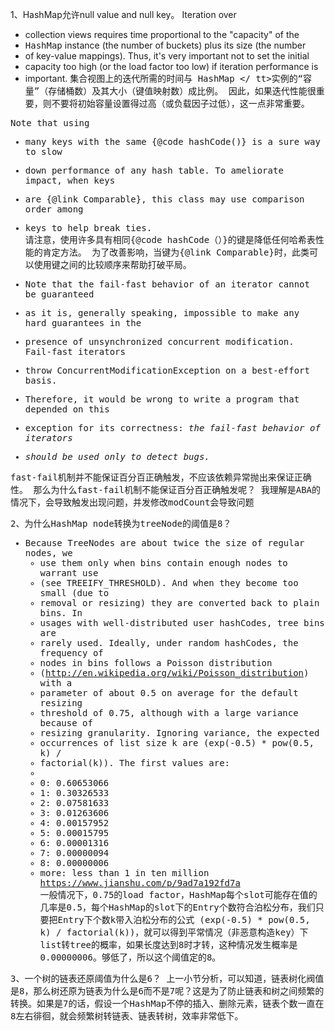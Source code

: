 1、HashMap允许null value and null key。 
Iteration over
 * collection views requires time proportional to the "capacity" of the
 * <tt>HashMap</tt> instance (the number of buckets) plus its size (the number
 * of key-value mappings).  Thus, it's very important not to set the initial
 * capacity too high (or the load factor too low) if iteration performance is
 * important. 
集合视图上的迭代所需的时间与<tt> HashMap </ tt>实例的“容量”（存储桶数）及其大小（键值映射数）成比例。
因此，如果迭代性能很重要，则不要将初始容量设置得过高（或负载因子过低），这一点非常重要。

 Note that using
 * many keys with the same {@code hashCode()} is a sure way to slow
 * down performance of any hash table. To ameliorate impact, when keys
 * are {@link Comparable}, this class may use comparison order among
 * keys to help break ties.  
 请注意，使用许多具有相同{@code hashCode（）}的键是降低任何哈希表性能的肯定方法。 为了改善影响，当键为{@link Comparable}时，此类可以使用键之间的比较顺序来帮助打破平局。
 
  * <p>Note that the fail-fast behavior of an iterator cannot be guaranteed
  * as it is, generally speaking, impossible to make any hard guarantees in the
  * presence of unsynchronized concurrent modification.  Fail-fast iterators
  * throw <tt>ConcurrentModificationException</tt> on a best-effort basis.
  * Therefore, it would be wrong to write a program that depended on this
  * exception for its correctness: <i>the fail-fast behavior of iterators
  * should be used only to detect bugs.</i>
  
  fast-fail机制并不能保证百分百正确触发，不应该依赖异常抛出来保证正确性。
  那么为什么fast-fail机制不能保证百分百正确触发呢？
  我理解是ABA的情况下，会导致触发出现问题，并发修改modCount会导致问题
  
  
2、为什么HashMap node转换为treeNode的阈值是8？
 * Because TreeNodes are about twice the size of regular nodes, we
     * use them only when bins contain enough nodes to warrant use
     * (see TREEIFY_THRESHOLD). And when they become too small (due to
     * removal or resizing) they are converted back to plain bins.  In
     * usages with well-distributed user hashCodes, tree bins are
     * rarely used.  Ideally, under random hashCodes, the frequency of
     * nodes in bins follows a Poisson distribution
     * (http://en.wikipedia.org/wiki/Poisson_distribution) with a
     * parameter of about 0.5 on average for the default resizing
     * threshold of 0.75, although with a large variance because of
     * resizing granularity. Ignoring variance, the expected
     * occurrences of list size k are (exp(-0.5) * pow(0.5, k) /
     * factorial(k)). The first values are:
     *
     * 0:    0.60653066
     * 1:    0.30326533
     * 2:    0.07581633
     * 3:    0.01263606
     * 4:    0.00157952
     * 5:    0.00015795
     * 6:    0.00001316
     * 7:    0.00000094
     * 8:    0.00000006
     * more: less than 1 in ten million  
     https://www.jianshu.com/p/9ad7a192fd7a  
     一般情况下，0.75的load factor，HashMap每个slot可能存在值的几率是0.5，每个HashMap的slot下的Entry个数符合泊松分布，我们只要把Entry下个数k带入泊松分布的公式 (exp(-0.5) * pow(0.5, k) / factorial(k))，就可以得到平常情况（非恶意构造key）下list转tree的概率，如果长度达到8时才转，这种情况发生概率是0.00000006。够低了，所以这个阈值定的8。
     
3、一个树的链表还原阈值为什么是6？
上一小节分析，可以知道，链表树化阀值是8，那么树还原为链表为什么是6而不是7呢？这是为了防止链表和树之间频繁的转换。如果是7的话，假设一个HashMap不停的插入、删除元素，链表个数一直在8左右徘徊，就会频繁树转链表、链表转树，效率非常低下。
    